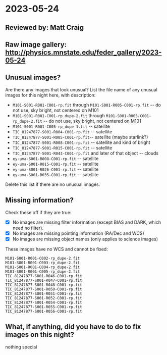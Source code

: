 # 2023-05-24

## Reviewed by:   Matt Craig


## Raw image gallery: http://physics.mnstate.edu/feder_gallery/2023-05-24

## Unusual images?

Are there any images that look unusual? List the file name of any unusual images for this night here, with description:

+ `M101-S001-R001-C001-rp.fit` through `M101-S001-R005-C001-rp.fit` -- do not use, sky bright, not centered on M101
+ `M101-S001-R001-C001-rp_dupe-2.fit` through `M101-S001-R005-C001-rp_dupe-2.fit` -- do not use, sky bright, not centered on M101
+ `M101-S001-R001-C005-rp_dupe-1.fit` -- satellite
+ `TIC_81247877-S001-R004-C001-rp.fit` -- satellite
+ `TIC_81247877-S001-R005-C001-rp.fit`-- satellite (maybe starlink?)
+ `TIC_81247877-S001-R008-C001-rp.fit` -- satellite and kind of bright
+ `TIC_81247877-S001-R015-C001-rp.fit` -- satellite
+ `TIC_81247877-S001-R043-C001-rp.fit` and later of that object -- clouds
+ `ey-uma-S001-R008-C001-rp.fit` -- satellite
+ `ey-uma-S001-R015-C001-rp.fit` -- satellite
+ `ey-uma-S001-R026-C001-rp.fit` -- satellite
+ `ey-uma-S001-R035-C001-rp.fit` -- satellite

Delete this list if there are no unusual images.

## Missing information?

Check these off if they are true:

- [x] No images are missing filter information (except BIAS and DARK, which need no filter).
- [x] No images are missing pointing information (RA/Dec and WCS)
- [x] No images are missing object names (only applies to science images)

These images have no WCS and cannot be fixed:

```
M101-S001-R001-C002-rp_dupe-2.fit
M101-S001-R001-C003-rp_dupe-2.fit
M101-S001-R001-C004-rp_dupe-2.fit
M101-S001-R001-C005-rp_dupe-2.fit
TIC_81247877-S001-R046-C001-rp.fit
TIC_81247877-S001-R047-C001-rp.fit
TIC_81247877-S001-R048-C001-rp.fit
TIC_81247877-S001-R050-C001-rp.fit
TIC_81247877-S001-R051-C001-rp.fit
TIC_81247877-S001-R052-C001-rp.fit
TIC_81247877-S001-R054-C001-rp.fit
TIC_81247877-S001-R055-C001-rp.fit
TIC_81247877-S001-R056-C001-rp.fit
```

## What, if anything, did you have to do to fix images on this night?

nothing special

